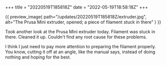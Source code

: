 +++
title = "20220519T185818Z"
date  = "2022-05-19T18:58:18Z"
+++

{{
    preview_image(
        path="/updates/20220519T185818Z/extruder.jpg",
        alt="The Prusa Mini extruder, opened; a piece of filament stuck in there"
    )
}}

Took another look at the Prusa Mini extruder today. Filament was stuck in there. Cleaned it up. Couldn't find any root cause for these problems.

I think I just need to pay more attention to preparing the filament properly. You know, cutting it off at an angle, like the manual says, instead of doing nothing and hoping for the best.

